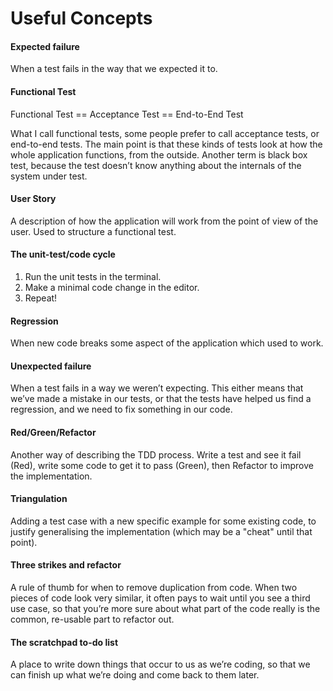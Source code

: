 # Useful Concepts

#### Expected failure
When a test fails in the way that we expected it to.

#### Functional Test
Functional Test == Acceptance Test == End-to-End Test

What I call functional tests, some people prefer to call acceptance tests, or end-to-end tests. The main point is that these kinds of tests look at how the whole application functions, from the outside. Another term is black box test, because the test doesn’t know anything about the internals of the system under test.

#### User Story
A description of how the application will work from the point of view of the user. 
Used to structure a functional test.

#### The unit-test/code cycle
1. Run the unit tests in the terminal.
2. Make a minimal code change in the editor.
3. Repeat!

#### Regression
When new code breaks some aspect of the application which used to work.

#### Unexpected failure
When a test fails in a way we weren’t expecting. This either means that we’ve made a mistake in our tests, or that the tests have helped us find a regression, and we need to fix something in our code.

#### Red/Green/Refactor
Another way of describing the TDD process. Write a test and see it fail (Red), write some code to get it to pass (Green), then Refactor to improve the implementation.

#### Triangulation
Adding a test case with a new specific example for some existing code, to justify generalising the implementation (which may be a "cheat" until that point).

#### Three strikes and refactor
A rule of thumb for when to remove duplication from code. When two pieces of code look very similar, it often pays to wait until you see a third use case, so that you’re more sure about what part of the code really is the common, re-usable part to refactor out.

#### The scratchpad to-do list
A place to write down things that occur to us as we’re coding, so that we can finish up what we’re doing and come back to them later.